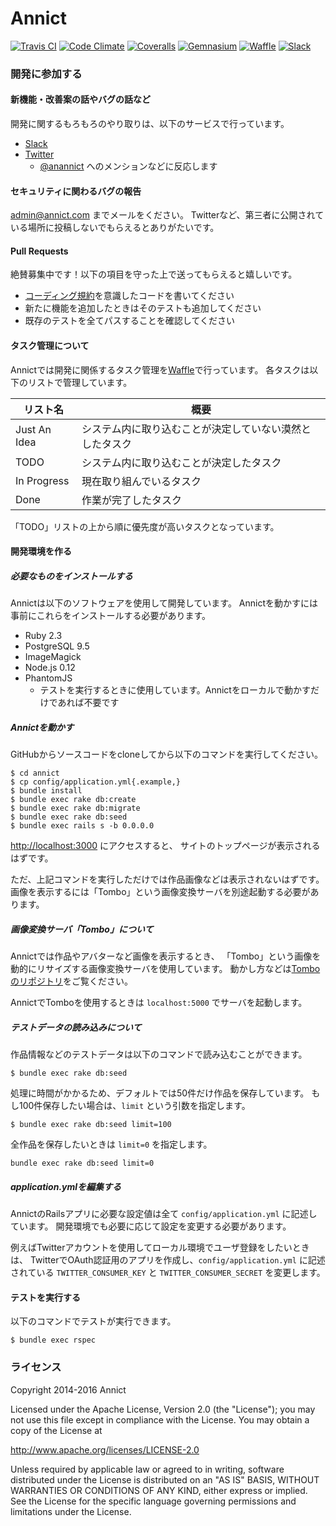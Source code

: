 # Annict

[![Travis CI](https://travis-ci.org/annict/annict.svg?branch=master)](https://travis-ci.org/annict/annict)
[![Code Climate](https://codeclimate.com/github/annict/annict/badges/gpa.svg)](https://codeclimate.com/github/annict/annict)
[![Coveralls](https://coveralls.io/repos/github/annict/annict/badge.svg?branch=master)](https://coveralls.io/github/annict/annict?branch=master)
[![Gemnasium](https://gemnasium.com/annict/annict.svg)](https://gemnasium.com/annict/annict)
[![Waffle](https://badge.waffle.io/annict/annict.svg?label=TODO&title=TODO)](http://waffle.io/annict/annict)
[![Slack](http://slack.annict.com/badge.svg)](http://slack.annict.com)


### 開発に参加する

#### 新機能・改善案の話やバグの話など

開発に関するもろもろのやり取りは、以下のサービスで行っています。

* [Slack](http://slack.annict.com)
* [Twitter](https://twitter.com)
  * [@anannict](https://twitter.com/anannict) へのメンションなどに反応します


#### セキュリティに関わるバグの報告

admin@annict.com までメールをください。
Twitterなど、第三者に公開されている場所に投稿しないでもらえるとありがたいです。


#### Pull Requests

絶賛募集中です！以下の項目を守った上で送ってもらえると嬉しいです。

* [コーディング規約](https://github.com/annict/annict/wiki/%E3%82%B3%E3%83%BC%E3%83%87%E3%82%A3%E3%83%B3%E3%82%B0%E8%A6%8F%E7%B4%84)を意識したコードを書いてください
* 新たに機能を追加したときはそのテストも追加してください
* 既存のテストを全てパスすることを確認してください


#### タスク管理について

Annictでは開発に関係するタスク管理を[Waffle](https://waffle.io/annict/annict)で行っています。
各タスクは以下のリストで管理しています。

| リスト名 | 概要 |
| ------- | ----------- |
| Just An Idea | システム内に取り込むことが決定していない漠然としたタスク |
| TODO   | システム内に取り込むことが決定したタスク |
| In Progress | 現在取り組んでいるタスク |
| Done    | 作業が完了したタスク |

「TODO」リストの上から順に優先度が高いタスクとなっています。


#### 開発環境を作る

##### 必要なものをインストールする

Annictは以下のソフトウェアを使用して開発しています。
Annictを動かすには事前にこれらをインストールする必要があります。

* Ruby 2.3
* PostgreSQL 9.5
* ImageMagick
* Node.js 0.12
* PhantomJS
  * テストを実行するときに使用しています。Annictをローカルで動かすだけであれば不要です


##### Annictを動かす

GitHubからソースコードをcloneしてから以下のコマンドを実行してください。

```
$ cd annict
$ cp config/application.yml{.example,}
$ bundle install
$ bundle exec rake db:create
$ bundle exec rake db:migrate
$ bundle exec rake db:seed
$ bundle exec rails s -b 0.0.0.0
```

[http://localhost:3000](http://localhost:3000) にアクセスすると、
サイトのトップページが表示されるはずです。

ただ、上記コマンドを実行しただけでは作品画像などは表示されないはずです。
画像を表示するには「Tombo」という画像変換サーバを別途起動する必要があります。


##### 画像変換サーバ「Tombo」について

Annictでは作品やアバターなど画像を表示するとき、
「Tombo」という画像を動的にリサイズする画像変換サーバを使用しています。
動かし方などは[Tomboのリポジトリ](https://github.com/shimbaco/tombo)をご覧ください。

AnnictでTomboを使用するときは `localhost:5000` でサーバを起動します。


##### テストデータの読み込みについて

作品情報などのテストデータは以下のコマンドで読み込むことができます。

```
$ bundle exec rake db:seed
```

処理に時間がかかるため、デフォルトでは50件だけ作品を保存しています。
もし100件保存したい場合は、`limit` という引数を指定します。

```
$ bundle exec rake db:seed limit=100
```

全作品を保存したいときは `limit=0` を指定します。

```
bundle exec rake db:seed limit=0
```


##### application.ymlを編集する

AnnictのRailsアプリに必要な設定値は全て `config/application.yml` に記述しています。
開発環境でも必要に応じて設定を変更する必要があります。

例えばTwitterアカウントを使用してローカル環境でユーザ登録をしたいときは、
TwitterでOAuth認証用のアプリを作成し、`config/application.yml` に記述されている
`TWITTER_CONSUMER_KEY` と `TWITTER_CONSUMER_SECRET` を変更します。


#### テストを実行する

以下のコマンドでテストが実行できます。

```
$ bundle exec rspec
```


### ライセンス

Copyright 2014-2016 Annict

Licensed under the Apache License, Version 2.0 (the "License");
you may not use this file except in compliance with the License.
You may obtain a copy of the License at

http://www.apache.org/licenses/LICENSE-2.0

Unless required by applicable law or agreed to in writing, software
distributed under the License is distributed on an "AS IS" BASIS,
WITHOUT WARRANTIES OR CONDITIONS OF ANY KIND, either express or implied.
See the License for the specific language governing permissions and
limitations under the License.
